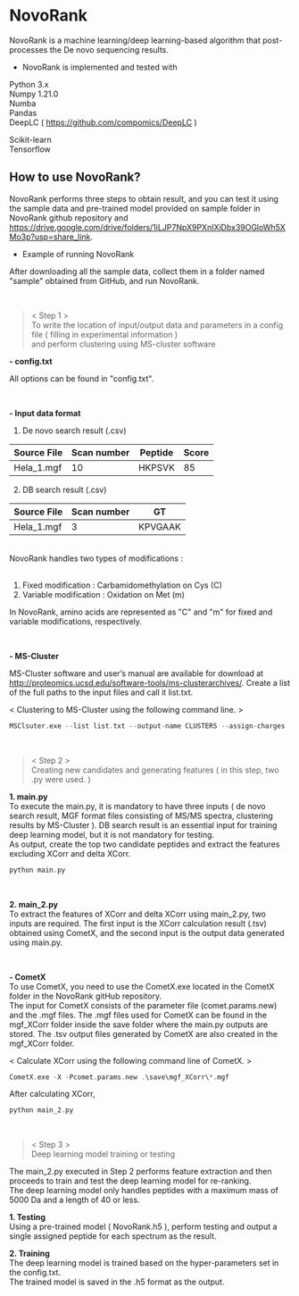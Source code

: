 # NovoRank
NovoRank is a machine learning/deep learning-based algorithm that post-processes the De novo sequencing results.

- NovoRank is implemented and tested with

Python 3.x \
Numpy 1.21.0 \
Numba \
Pandas \
DeepLC ( https://github.com/compomics/DeepLC )

Scikit-learn \
Tensorflow

## How to use NovoRank?

NovoRank performs three steps to obtain result, and you can test it using the sample data and pre-trained model provided on sample folder in NovoRank github repository and https://drive.google.com/drive/folders/1iLJP7NpX9PXnIXjDbx39OGloWh5XMo3p?usp=share_link.

- Example of running NovoRank 

After downloading all the sample data, collect them in a folder named "sample" obtained from GitHub, and run NovoRank.

<br/>

> < Step 1 > \
To write the location of input/output data and parameters in a config file ( filling in experimental information ) \
and perform clustering using MS-cluster software

**- config.txt**

All options can be found in "config.txt".

<br/>

**- Input data format** 

1. De novo search result (.csv)

Source File|Scan number|Peptide|Score
---|---|---|---|
Hela_1.mgf|10|HKPSVK|85|

2. DB search result (.csv)

Source File|Scan number|GT
---|---|---|
Hela_1.mgf|3|KPVGAAK| 

<br/>
NovoRank handles two types of modifications : 
<br/>
<br/>

1. Fixed modification : Carbamidomethylation on Cys (C)
2. Variable modification : Oxidation on Met (m)

In NovoRank, amino acids are represented as "C" and "m" for fixed and variable modifications, respectively.

<br/>

**- MS-Cluster**

MS-Cluster software and user’s manual are available for download at http://proteomics.ucsd.edu/software-tools/ms-clusterarchives/. Create a list of the full paths to the input files and call it list.txt. 

< Clustering to MS-Cluster using the following command line. >
```c
MSClsuter.exe --list list.txt --output-name CLUSTERS --assign-charges
``` 

<br/>

> < Step 2 > \
Creating new candidates and generating features ( in this step, two .py were used. )

**1. main.py** \
To execute the main.py, it is mandatory to have three inputs ( de novo search result, MGF format files consisting of MS/MS spectra, clustering results by MS-Cluster ). DB search result is an essential input for training deep learning model, but it is not mandatory for testing. \
As output, create the top two candidate peptides and extract the features excluding XCorr and delta XCorr.

```c
python main.py
```

<br/>

**2. main_2.py** \
To extract the features of XCorr and delta XCorr using main_2.py, two inputs are required. The first input is the XCorr calculation result (.tsv) obtained using CometX, and the second input is the output data generated using main.py.

<br/>

**- CometX** \
To use CometX, you need to use the CometX.exe located in the CometX folder in the NovoRank gitHub repository.\
The input for CometX consists of the parameter file (comet.params.new) and the .mgf files. The .mgf files used for CometX can be found in the mgf_XCorr folder inside the save folder where the main.py outputs are stored. The .tsv output files generated by CometX are also created in the mgf_XCorr folder.

< Calculate XCorr using the following command line of CometX. >

```c
CometX.exe -X -Pcomet.params.new .\save\mgf_XCorr\*.mgf
``` 

After calculating XCorr,

```c
python main_2.py
```

<br/>

> < Step 3 > \
Deep learning model training or testing

The main_2.py executed in Step 2 performs feature extraction and then proceeds to train and test the deep learning model for re-ranking.\
The deep learning model only handles peptides with a maximum mass of 5000 Da and a length of 40 or less.

**1. Testing** \
Using a pre-trained model ( NovoRank.h5 ), perform testing and output a single assigned peptide for each spectrum as the result.

**2. Training** \
The deep learning model is trained based on the hyper-parameters set in the config.txt. \
The trained model is saved in the .h5 format as the output.
